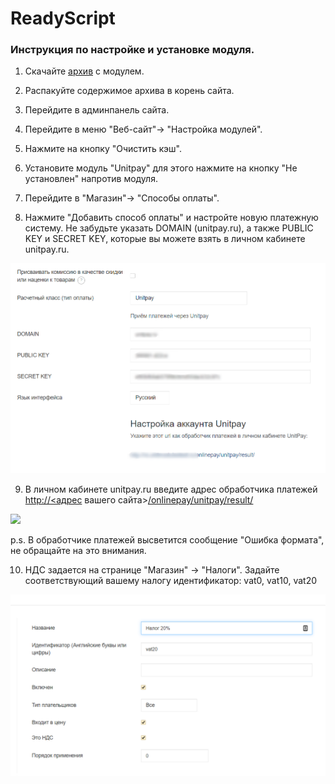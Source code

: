 # ReadyScript

### Инструкция по настройке и установке модуля.

1. Скачайте  [архив](https://github.com/unitpay/readyscript-module/archive/master.zip) с модулем.

2. Распакуйте содержимое архива в корень сайта.

3. Перейдите в админпанель сайта.

4. Перейдите в меню "Веб-сайт"-&gt; "Настройка модулей".

5. Нажмите на кнопку "Очистить кэш".

6. Установите модуль "Unitpay" для этого нажмите на кнопку "Не установлен" напротив модуля.

7. Перейдите в "Магазин"-&gt; "Способы оплаты".

8. Нажмите "Добавить способ оплаты" и настройте новую платежную систему. Не забудьте указать DOMAIN \(unitpay.ru\), а также PUBLIC KEY и SECRET KEY, которые вы можете взять в личном кабинете unitpay.ru.

![](../../.gitbook/assets/rs1.png)

9. В личном кабинете unitpay.ru введите адрес обработчика платежей    
[http://](http://%20/)[&lt;адрес](http://xn--%3C-8cdug0fj/) вашего сайта&gt;[/onlinepay/unitpay/result/](http://ttestt.ru/onlinepay/unitpay/result/)

![](https://d33v4339jhl8k0.cloudfront.net/docs/assets/551a91dbe4b0221aadf24410/images/58dced772c7d3a52b42f0f2a/file-3ICMy8RBWB.png)

p.s. В обработчике платежей высветится сообщение "Ошибка формата", не обращайте на это внимания.

10. НДС задается на странице "Магазин" -&gt; "Налоги". Задайте соответствующий вашему налогу идентификатор: vat0, vat10, vat20 

![](../../.gitbook/assets/rs3.png)


